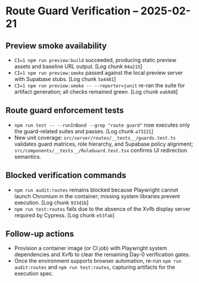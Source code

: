 # Route Guard Verification – 2025-02-21

## Preview smoke availability
- `CI=1 npm run preview:build` succeeded, producing static preview assets and baseline URL output. [Log chunk `04a215`]
- `CI=1 npm run preview:smoke` passed against the local preview server with Supabase stubs. [Log chunk `5a4481`]
- `CI=1 npm run preview:smoke -- --reporter=junit` re-ran the suite for artifact generation; all checks remained green. [Log chunk `eab9d8`]

## Route guard enforcement tests
- `npm run test -- --runInBand --grep "route guard"` now executes only the guard-related suites and passes. [Log chunk `a73221`]
- New unit coverage: `src/server/routes/__tests__/guards.test.ts` validates guard matrices, role hierarchy, and Supabase policy alignment; `src/components/__tests__/RoleGuard.test.tsx` confirms UI redirection semantics.

## Blocked verification commands
- `npm run audit:routes` remains blocked because Playwright cannot launch Chromium in the container; missing system libraries prevent execution. [Log chunk `933d1b`]
- `npm run test:routes` fails due to the absence of the Xvfb display server required by Cypress. [Log chunk `e53fab`]

## Follow-up actions
- Provision a container image (or CI job) with Playwright system dependencies and Xvfb to clear the remaining Day-0 verification gates.
- Once the environment supports browser automation, re-run `npm run audit:routes` and `npm run test:routes`, capturing artifacts for the execution spec.
